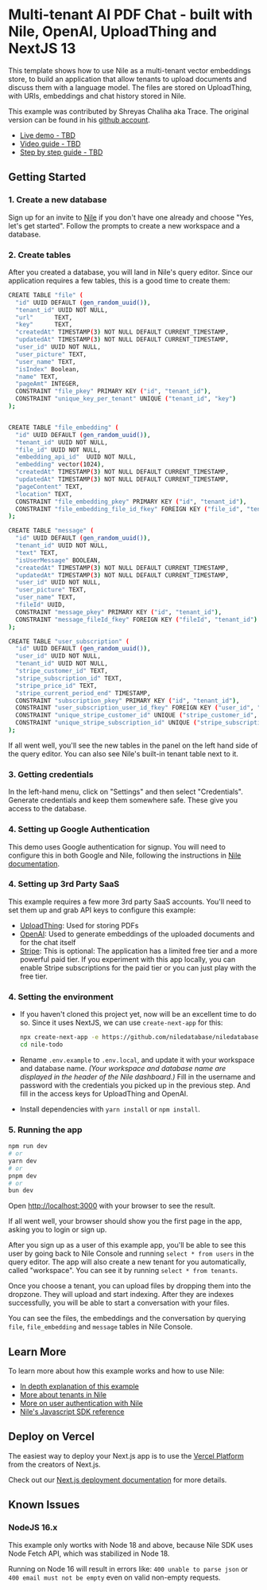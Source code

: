 # Multi-tenant AI PDF Chat - built with Nile, OpenAI, UploadThing and NextJS 13

This template shows how to use Nile as a multi-tenant vector embeddings store, to build an application that allow tenants to upload documents and discuss them with a language model. The files are stored on UploadThing, with URIs, embeddings and chat history stored in Nile.

This example was contributed by Shreyas Chaliha aka Trace. The original version can be found in his [github account](https://github.com/trace2798/nile_ai_pdf).

- [Live demo - TBD]()
- [Video guide - TBD]()
- [Step by step guide - TBD]()

## Getting Started

### 1. Create a new database

Sign up for an invite to [Nile](https://thenile.dev) if you don't have one already and choose "Yes, let's get started". Follow the prompts to create a new workspace and a database.

### 2. Create tables

After you created a database, you will land in Nile's query editor. Since our application requires a few tables, this is a good time to create them:

```bash
CREATE TABLE "file" (
  "id" UUID DEFAULT (gen_random_uuid()),
  "tenant_id" UUID NOT NULL,
  "url"      TEXT,
  "key"      TEXT,
  "createdAt" TIMESTAMP(3) NOT NULL DEFAULT CURRENT_TIMESTAMP,
  "updatedAt" TIMESTAMP(3) NOT NULL DEFAULT CURRENT_TIMESTAMP,
  "user_id" UUID NOT NULL,
  "user_picture" TEXT,
  "user_name" TEXT,
  "isIndex" Boolean,
  "name" TEXT,
  "pageAmt" INTEGER,
  CONSTRAINT "file_pkey" PRIMARY KEY ("id", "tenant_id"),
  CONSTRAINT "unique_key_per_tenant" UNIQUE ("tenant_id", "key")
);


CREATE TABLE "file_embedding" (
  "id" UUID DEFAULT (gen_random_uuid()),
  "tenant_id" UUID NOT NULL,
  "file_id" UUID NOT NULL,
  "embedding_api_id"  UUID NOT NULL,
  "embedding" vector(1024),
  "createdAt" TIMESTAMP(3) NOT NULL DEFAULT CURRENT_TIMESTAMP,
  "updatedAt" TIMESTAMP(3) NOT NULL DEFAULT CURRENT_TIMESTAMP,
  "pageContent" TEXT,
  "location" TEXT,
  CONSTRAINT "file_embedding_pkey" PRIMARY KEY ("id", "tenant_id"),
  CONSTRAINT "file_embedding_file_id_fkey" FOREIGN KEY ("file_id", "tenant_id") REFERENCES "file" ("id", "tenant_id")
);

CREATE TABLE "message" (
  "id" UUID DEFAULT (gen_random_uuid()),
  "tenant_id" UUID NOT NULL,
  "text" TEXT,
  "isUserMessage" BOOLEAN,
  "createdAt" TIMESTAMP(3) NOT NULL DEFAULT CURRENT_TIMESTAMP,
  "updatedAt" TIMESTAMP(3) NOT NULL DEFAULT CURRENT_TIMESTAMP,
  "user_id" UUID NOT NULL,
  "user_picture" TEXT,
  "user_name" TEXT,
  "fileId" UUID,
  CONSTRAINT "message_pkey" PRIMARY KEY ("id", "tenant_id"),
  CONSTRAINT "message_fileId_fkey" FOREIGN KEY ("fileId", "tenant_id") REFERENCES "file" ("id", "tenant_id")
);

CREATE TABLE "user_subscription" (
  "id" UUID DEFAULT (gen_random_uuid()),
  "user_id" UUID NOT NULL,
  "tenant_id" UUID NOT NULL,
  "stripe_customer_id" TEXT,
  "stripe_subscription_id" TEXT,
  "stripe_price_id" TEXT,
  "stripe_current_period_end" TIMESTAMP,
  CONSTRAINT "subscription_pkey" PRIMARY KEY ("id", "tenant_id"),
  CONSTRAINT "user_subscription_user_id_fkey" FOREIGN KEY ("user_id", "tenant_id") REFERENCES users.tenant_users ("user_id", "tenant_id"),
  CONSTRAINT "unique_stripe_customer_id" UNIQUE ("stripe_customer_id", "tenant_id"),
  CONSTRAINT "unique_stripe_subscription_id" UNIQUE ("stripe_subscription_id", "tenant_id")
);

```

If all went well, you'll see the new tables in the panel on the left hand side of the query editor. You can also see Nile's built-in tenant table next to it.

### 3. Getting credentials

In the left-hand menu, click on "Settings" and then select "Credentials". Generate credentials and keep them somewhere safe. These give you access to the database.

### 4. Setting up Google Authentication

This demo uses Google authentication for signup. You will need to configure this in both Google and Nile, following the instructions in [Nile documentation](https://www.thenile.dev/docs/user-authentication/social-login/google).

### 4. Setting up 3rd Party SaaS

This example requires a few more 3rd party SaaS accounts. You'll need to set them up and grab API keys to configure this example:

- [UploadThing](https://uploadthing.com): Used for storing PDFs
- [OpenAI](https://openai.com/): Used to generate embeddings of the uploaded documents and for the chat itself
- [Stripe](https://stripe.com/): This is optional: The application has a limited free tier and a more powerful paid tier. If you experiment with this app locally, you can enable Stripe subscriptions for the paid tier or you can just play with the free tier.

### 4. Setting the environment

- If you haven't cloned this project yet, now will be an excellent time to do so. Since it uses NextJS, we can use `create-next-app` for this:

    ```bash
    npx create-next-app -e https://github.com/niledatabase/niledatabase/tree/main/examples/quickstart/nextjs nile-todo
    cd nile-todo
    ```

- Rename `.env.example` to `.env.local`, and update it with your workspace and database name.
_(Your workspace and database name are displayed in the header of the Nile dashboard.)_
Fill in the username and password with the credentials you picked up in the previous step.
And fill in the access keys for UploadThing and OpenAI.

- Install dependencies with `yarn install` or `npm install`.

### 5. Running the app

```bash
npm run dev
# or
yarn dev
# or
pnpm dev
# or
bun dev
```

Open [http://localhost:3000](http://localhost:3000) with your browser to see the result.

If all went well, your browser should show you the first page in the app, asking you to login or sign up.

After you sign up as a user of this example app, you'll be able to see this user by going back to Nile Console and running `select * from users` in the query editor. The app will also create a new tenant for you automatically, called "workspace". You can see it by running `select * from tenants`.

Once you choose a tenant, you can upload files by dropping them into the dropzone. They will upload and start indexing. After they are indexes successfully, you will be able to start a conversation with your files.

You can see the files, the embeddings and the conversation by querying `file`, `file_embedding` and `message` tables in Nile Console.

## Learn More

To learn more about how this example works and how to use Nile:

- [In depth explanation of this example](https://www.thenile.dev/docs/getting-started/languages/nextjs)
- [More about tenants in Nile](https://www.thenile.dev//docs/tenant-management)
- [More on user authentication with Nile](https://www.thenile.dev/docs/user-authentication)
- [Nile's Javascript SDK reference](https://www.thenile.dev/docs/reference/sdk-reference)

## Deploy on Vercel

The easiest way to deploy your Next.js app is to use the [Vercel Platform](https://vercel.com/new?utm_medium=default-template&filter=next.js&utm_source=create-next-app&utm_campaign=create-next-app-readme) from the creators of Next.js.

Check out our [Next.js deployment documentation](https://nextjs.org/docs/deployment) for more details.

## Known Issues

### NodeJS 16.x

This example only wortks with Node 18 and above, because Nile SDK uses Node Fetch API, which was stabilized in Node 18.

Running on Node 16 will result in errors like:
`400 unable to parse json` or `400 email must not be empty` even on valid non-empty requests.
